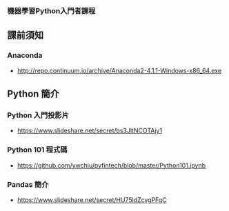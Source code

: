 ###  機器學習Python入門者課程

## 課前須知
### Anaconda
- http://repo.continuum.io/archive/Anaconda2-4.1.1-Windows-x86_64.exe

## Python 簡介

### Python 入門投影片
- https://www.slideshare.net/secret/bs3JltNCOTAjy1

### Python 101 程式碼
- https://github.com/ywchiu/pyfintech/blob/master/Python101.ipynb

### Pandas 簡介
- https://www.slideshare.net/secret/HU75ldZcvgPFgC


